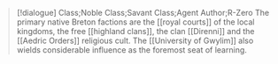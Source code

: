 >[!dialogue] Class;Noble Class;Savant Class;Agent Author;R-Zero
The primary native Breton factions are the [[royal courts]] of the local kingdoms, the free [[highland clans]], the clan [[Direnni]] and the [[Aedric Orders]] religious cult. The [[University of Gwylim]] also wields considerable influence as the foremost seat of learning.